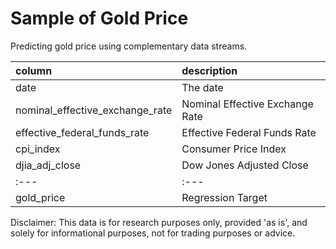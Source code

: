 # Sample of Gold Price

Predicting gold price using complementary data streams.

| column | description |
| :---   | :---   |
| date | The date |
| nominal_effective_exchange_rate | Nominal Effective Exchange Rate |
| effective_federal_funds_rate | Effective Federal Funds Rate |
| cpi_index | Consumer Price Index |
| djia_adj_close | Dow Jones Adjusted Close |
| :---   | :---   |
| gold_price | Regression Target |

Disclaimer: This data is for research purposes only, provided 'as is',
and solely for informational purposes, not for trading purposes or advice.
